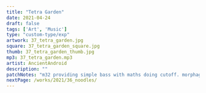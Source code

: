 ```yaml
---
title: "Tetra Garden"
date: 2021-04-24
draft: false
tags: ['Art', 'Music']
type: "custom-type/exp"
artwork: 37_tetra_garden.jpg
square: 37_tetra_garden_square.jpg
thumb: 37_tetra_garden_thumb.jpg
mp3: 37_tetra_garden.mp3
artist: AncientAndroid
description: ""
patchNotes: "m32 providing simple bass with maths doing cutoff. morphagene with kit from youtube into qpas and into mim, manual mod on organise, filter and mim all."
nextPage: /works/2021/36_noodles/
---
```

